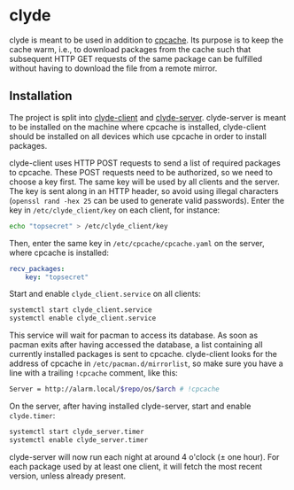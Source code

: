 # clyde

clyde is meant to be used in addition to [cpcache](https://github.com/nroi/cpcache).
Its purpose is to keep the cache warm, i.e., to download packages from the cache such that subsequent
HTTP GET requests of the same package can be fulfilled without having to download the file from a remote mirror.

## Installation
The project is split into
[clyde-client](https://aur.archlinux.org/packages/clyde-client-git/)
and
[clyde-server](https://aur.archlinux.org/packages/clyde-server-git/).
clyde-server is meant to be installed on the machine where cpcache is installed, clyde-client
should be installed on all devices which use cpcache in order to install packages.

clyde-client uses HTTP POST requests to send a list of required packages to cpcache. These POST
requests need to be authorized, so we need to choose a key first. The same key will be used by all
clients and the server. The key is sent along in an HTTP header, so avoid using illegal characters
(`openssl rand -hex 25` can be used to generate valid passwords).
Enter the key in `/etc/clyde_client/key` on each client, for instance:
```bash
echo "topsecret" > /etc/clyde_client/key
```
Then, enter the same key in `/etc/cpcache/cpcache.yaml` on the server, where cpcache is installed:
```yaml
recv_packages:
    key: "topsecret"
```

Start and enable `clyde_client.service` on all clients:
```bash
systemctl start clyde_client.service
systemctl enable clyde_client.service
```

This service will wait for pacman to access its database. As soon as pacman exits after
having accessed the database, a list containing all currently installed packages is sent to cpcache.
clyde-client looks for the address of cpcache in `/etc/pacman.d/mirrorlist`,
so make sure you have a line with a trailing `!cpcache` comment, like this:
```bash
Server = http://alarm.local/$repo/os/$arch # !cpcache
```

On the server, after having installed clyde-server, start and enable `clyde.timer`:
```bash
systemctl start clyde_server.timer
systemctl enable clyde_server.timer
```

clyde-server will now run each night at around 4 o'clock (± one hour). For each package used by at
least one client, it will fetch the most recent version, unless already present.
